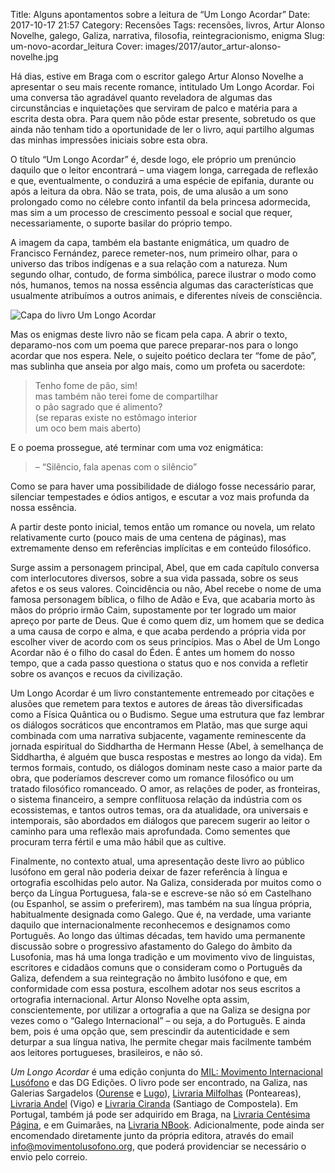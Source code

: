 Title: Alguns apontamentos sobre a leitura de “Um Longo Acordar”
Date: 2017-10-17 21:57
Category: Recensões
Tags: recensões, livros, Artur Alonso Novelhe, galego, Galiza, narrativa, filosofia, reintegracionismo, enigma
Slug: um-novo-acordar_leitura
Cover: images/2017/autor_artur-alonso-novelhe.jpg

Há dias, estive em Braga com o escritor galego Artur Alonso Novelhe a apresentar o seu mais recente romance, intitulado Um Longo Acordar. Foi uma conversa tão agradável quanto reveladora de algumas das circunstâncias e inquietações que serviram de palco e matéria para a escrita desta obra. Para quem não pôde estar presente, sobretudo os que ainda não tenham tido a oportunidade de ler o livro, aqui partilho algumas das minhas impressões iniciais sobre esta obra.

O título “Um Longo Acordar” é, desde logo, ele próprio um prenúncio daquilo que o leitor encontrará – uma viagem longa, carregada de reflexão e que, eventualmente, o conduzirá a uma espécie de epifania, durante ou após a leitura da obra. Não se trata, pois, de uma alusão a um sono prolongado como no célebre conto infantil da bela princesa adormecida, mas sim a um processo de crescimento pessoal e social que requer, necessariamente, o suporte basilar do próprio tempo.

A imagem da capa, também ela bastante enigmática, um quadro de Francisco Fernández, parece remeter-nos, num primeiro olhar, para o universo das tribos indígenas e a sua relação com a natureza. Num segundo olhar, contudo, de forma simbólica, parece ilustrar o modo como nós, humanos, temos na nossa essência algumas das características que usualmente atribuímos a outros animais, e diferentes níveis de consciência.

![Capa do livro Um Longo Acordar]({static}/images/2017/um_longo_acordar_capa.jpg)

Mas os enigmas deste livro não se ficam pela capa. A abrir o texto, deparamo-nos com um poema que parece preparar-nos para o longo acordar que nos espera. Nele, o sujeito poético declara ter “fome de pão”, mas sublinha que anseia por algo mais, como um profeta ou sacerdote:

>Tenho fome de pão, sim!  
>mas também não terei fome de compartilhar  
>o pão sagrado que é alimento?  
>(se reparas existe no estômago interior  
>um oco bem mais aberto)

E o poema prossegue, até terminar com uma voz enigmática: 

> – “Silêncio, fala apenas com o silêncio”

Como se para haver uma possibilidade de diálogo fosse necessário parar, silenciar tempestades e ódios antigos, e escutar a voz mais profunda da nossa essência.

A partir deste ponto inicial, temos então um romance ou novela, um relato relativamente curto (pouco mais de uma centena de páginas), mas extremamente denso em referências implícitas e em conteúdo filosófico.

Surge assim a personagem principal, Abel, que em cada capítulo conversa com interlocutores diversos, sobre a sua vida passada, sobre os seus afetos e os seus valores. Coincidência ou não, Abel recebe o nome de uma famosa personagem bíblica, o filho de Adão e Eva, que acabaria morto às mãos do próprio irmão Caim, supostamente por ter logrado um maior apreço por parte de Deus. Que é como quem diz, um homem que se dedica a uma causa de corpo e alma, e que acaba perdendo a própria vida por escolher viver de acordo com os seus princípios. Mas o Abel de Um Longo Acordar não é o filho do casal do Éden. É antes um homem do nosso tempo, que a cada passo questiona o status quo e nos convida a refletir sobre os avanços e recuos da civilização.

Um Longo Acordar é um livro constantemente entremeado por citações e alusões que remetem para textos e autores de áreas tão diversificadas como a Física Quântica ou o Budismo. Segue uma estrutura que faz lembrar os diálogos socráticos que encontramos em Platão, mas que surge aqui combinada com uma narrativa subjacente, vagamente reminescente da jornada espiritual do Siddhartha de Hermann Hesse (Abel, à semelhança de Siddhartha, é alguém que busca respostas e mestres ao longo da vida). Em termos formais, contudo, os diálogos dominam neste caso a maior parte da obra, que poderíamos descrever como um romance filosófico ou um tratado filosófico romanceado. O amor, as relações de poder, as fronteiras, o sistema financeiro, a sempre conflituosa relação da indústria com os ecossistemas, e tantos outros temas, ora da atualidade, ora universais e intemporais, são abordados em diálogos que parecem sugerir ao leitor o caminho para uma reflexão mais aprofundada. Como sementes que procuram terra fértil e uma mão hábil que as cultive.

Finalmente, no contexto atual, uma apresentação deste livro ao público lusófono em geral não poderia deixar de fazer referência à língua e ortografia escolhidas pelo autor. Na Galiza, considerada por muitos como o berço da Língua Portuguesa, fala-se e escreve-se não só em Castelhano (ou Espanhol, se assim o preferirem), mas também na sua língua própria, habitualmente designada como Galego. Que é, na verdade, uma variante daquilo que internacionalmente reconhecemos e designamos como Português. Ao longo das últimas décadas, tem havido uma permanente discussão sobre o progressivo afastamento do Galego do âmbito da Lusofonia, mas há uma longa tradição e um movimento vivo de linguistas, escritores e cidadãos comuns que o consideram como o Português da Galiza, defendem a sua reintegração no âmbito lusófono e que, em conformidade com essa postura, escolhem adotar nos seus escritos a ortografia internacional. Artur Alonso Novelhe opta assim, conscientemente, por utilizar a ortografia a que na Galiza se designa por vezes como o “Galego Internacional” – ou seja, a do Português. E ainda bem, pois é uma opção que, sem prescindir da autenticidade e sem deturpar a sua língua nativa, lhe permite chegar mais facilmente também aos leitores portugueses, brasileiros, e não só.

*Um Longo Acordar* é uma edição conjunta do [MIL: Movimento Internacional Lusófono](http://www.movimentolusofono.org/) e das DG Edições. O livro pode ser encontrado, na Galiza, nas Galerias Sargadelos ([Ourense](http://www.sargadelos.com/p/galeria-de-ourense/) e [Lugo](http://www.sargadelos.com/p/galeria-de-lugo/)), [Livraria Milfolhas](https://www.facebook.com/libreria.milfollas/) (Ponteareas), [Livraria Andel](https://www.facebook.com/andel.libraria/) (Vigo) e [Livraria Ciranda](http://ciranda.pt/contato-2/) (Santiago de Compostela). Em Portugal, também já pode ser adquirido em Braga, na [Livraria Centésima Página](http://www.centesima.com/content.asp?startAt=3&categoryID=4), e em Guimarães, na [Livraria NBook](https://www.facebook.com/NbookGuimaraes/). Adicionalmente, pode ainda ser encomendado diretamente junto da própria editora, através do email [info@movimentolusofono.org](mailto:info@movimentolusofono.org), que poderá providenciar se necessário o envio pelo correio.

